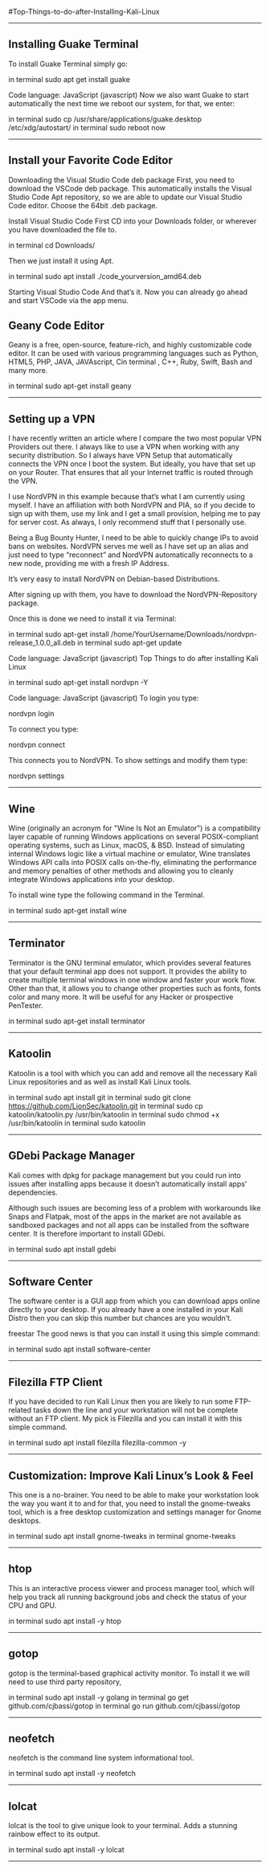 #Top-Things-to-do-after-Installing-Kali-Linux
_____________________________________________________________________________________________________________________________________________________________________


Installing Guake Terminal
-------------------------
To install Guake Terminal simply go:

in terminal  sudo apt get install guake

Code language: JavaScript (javascript)
Now we also want Guake to start automatically the next time we reboot our system, for that, we enter:

in terminal sudo cp /usr/share/applications/guake.desktop /etc/xdg/autostart/
in terminal sudo reboot now
_____________________________________________________________________________________________________________________________________________________________________

Install your Favorite Code Editor
---------------------------------
Downloading the Visual Studio Code deb package
First, you need to download the VSCode deb package. This automatically installs the Visual Studio Code Apt repository, so we are able to update our Visual Studio 
Code editor.  Choose the 64bit .deb package.

Install Visual Studio Code
First CD into your Downloads folder, or wherever you have downloaded the file to.

in terminal  cd Downloads/

Then we just install it using Apt.

in terminal  sudo apt install ./code_yourversion_amd64.deb

Starting Visual Studio Code
And that’s it. Now you can already go ahead and start VSCode via the app menu.


Geany Code Editor
------------------

Geany is a free, open-source, feature-rich, and highly customizable code editor. It can be used with various programming languages such as Python, HTML5, PHP,
JAVA, JAVAscript, Cin terminal , C++, Ruby, Swift, Bash and many more.

in terminal  sudo apt-get install geany

_____________________________________________________________________________________________________________________________________________________________________


Setting up a VPN
----------------
I have recently written an article where I compare the two most popular VPN Providers out there. I always like to use a VPN when working with any security
distribution. So I always have VPN Setup that automatically connects the VPN once I boot the system. But ideally, you have that set up on your Router.
That ensures that all your Internet traffic is routed through the VPN.

I use NordVPN in this example because that’s what I am currently using myself. I have an affiliation with both NordVPN and PIA, so if you decide to sign up with 
them, use my link and I get a small provision, helping me to pay for server cost. As always, I only recommend stuff that I personally use.

Being a Bug Bounty Hunter, I need to be able to quickly change IPs to avoid bans on websites. NordVPN serves me well as I have set up an alias and just need to 
type “reconnect” and NordVPN automatically reconnects to a new node, providing me with a fresh IP Address.

It’s very easy to install NordVPN on Debian-based Distributions.


After signing up with them, you have to download the NordVPN-Repository package.

Once this is done we need to install it via Terminal:

in terminal  sudo apt-get install /home/YourUsername/Downloads/nordvpn-release_1.0.0_all.deb
in terminal  sudo apt-get update

Code language: JavaScript (javascript)
Top Things to do after installing Kali Linux

in terminal  sudo apt-get install nordvpn -Y

Code language: JavaScript (javascript)
To login you type:

nordvpn login

To connect you type:

nordvpn connect

This connects you to NordVPN. To show settings and modify them type:

nordvpn settings

_____________________________________________________________________________________________________________________________________________________________________


 Wine
------

Wine (originally an acronym for "Wine Is Not an Emulator") is a compatibility layer capable of running Windows applications on several POSIX-compliant operating
systems, such as Linux, macOS, & BSD. Instead of simulating internal Windows logic like a virtual machine or emulator, Wine translates Windows API calls into POSIX
calls on-the-fly, eliminating the performance and memory penalties of other methods and allowing you to cleanly integrate Windows applications into your desktop.

To install wine type the following command in the Terminal.

in terminal sudo apt-get install wine

_____________________________________________________________________________________________________________________________________________________________________


Terminator
-----------

Terminator is the GNU terminal emulator, which provides several features that your default terminal app does not support. It provides the ability to create
multiple terminal windows in one window and faster your work flow.
Other than that, it allows you to change other properties such as fonts, fonts color and many more. It will be useful for any Hacker or prospective PenTester.

in terminal sudo apt-get install terminator
_____________________________________________________________________________________________________________________________________________________________________

Katoolin
---------

Katoolin is a tool with which you can add and remove all the necessary Kali Linux repositories and as well as install Kali Linux tools.

in terminal sudo apt install git
in terminal sudo git clone https://github.com/LionSec/katoolin.git 
in terminal sudo cp katoolin/katoolin.py /usr/bin/katoolin
in terminal sudo chmod +x /usr/bin/katoolin
in terminal sudo katoolin

_____________________________________________________________________________________________________________________________________________________________________

GDebi Package Manager
---------------------
Kali comes with dpkg for package management but you could run into issues after installing apps because it doesn’t automatically install apps’ dependencies.

Although such issues are becoming less of a problem with workarounds like Snaps and Flatpak, most of the apps in the market are not available as sandboxed 
packages and not all apps can be installed from the software center. It is therefore important to install GDebi.

in terminal sudo apt install gdebi
_____________________________________________________________________________________________________________________________________________________________________

Software Center
---------------
The software center is a GUI app from which you can download apps online directly to your desktop. If you already have a one installed in your Kali Distro 
then you can skip this number but chances are you wouldn’t.


freestar
The good news is that you can install it using this simple command:

in terminal sudo apt install software-center

_____________________________________________________________________________________________________________________________________________________________________

Filezilla FTP Client
--------------------
If you have decided to run Kali Linux then you are likely to run some FTP-related tasks down the line and your workstation will not be complete without an 
FTP client. My pick is Filezilla and you can install it with this simple command.

in terminal sudo apt install filezilla filezilla-common -y

_____________________________________________________________________________________________________________________________________________________________________

Customization: Improve Kali Linux’s Look & Feel
------------------------------------------------

This one is a no-brainer. You need to be able to make your workstation look the way you want it to and for that, you need to install the gnome-tweaks tool, 
which is a free desktop customization and settings manager for Gnome desktops.

in terminal sudo apt install gnome-tweaks
in terminal gnome-tweaks

_____________________________________________________________________________________________________________________________________________________________________

htop 
----
This is an interactive process viewer and process manager tool, which will help you track all running background jobs and check the status of your CPU and GPU.
 
in terminal sudo apt install -y htop

_____________________________________________________________________________________________________________________________________________________________________

gotop
-----
gotop is the terminal-based graphical activity monitor. To install it we will need to use third party repository,

in terminal sudo apt install -y golang
in terminal go get github.com/cjbassi/gotop
in terminal go run github.com/cjbassi/gotop

_____________________________________________________________________________________________________________________________________________________________________

neofetch
---------
neofetch is the command line system informational tool.

in terminal sudo apt install -y neofetch

_____________________________________________________________________________________________________________________________________________________________________

lolcat
------
lolcat is the tool to give unique look to your terminal. Adds a stunning rainbow effect to its output.

in terminal sudo apt install -y lolcat
_____________________________________________________________________________________________________________________________________________________________________
